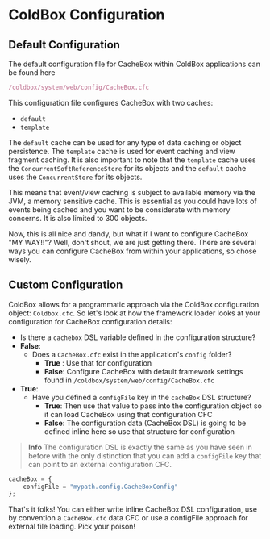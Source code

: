 # ColdBox Configuration

## Default Configuration

The default configuration file for CacheBox within ColdBox applications can be found here

```javascript
/coldbox/system/web/config/CacheBox.cfc
```

This configuration file configures CacheBox with two caches:

* `default`
* `template`

The `default` cache can be used for any type of data caching or object persistence. The `template` cache is used for event caching and view fragment caching. It is also important to note that the `template` cache uses the `ConcurrentSoftReferenceStore` for its objects and the `default` cache uses the `ConcurrentStore` for its objects.

This means that event/view caching is subject to available memory via the JVM, a memory sensitive cache. This is essential as you could have lots of events being cached and you want to be considerate with memory concerns. It is also limited to 300 objects.

Now, this is all nice and dandy, but what if I want to configure CacheBox "MY WAY!!"? Well, don't shout, we are just getting there. There are several ways you can configure CacheBox from within your applications, so chose wisely.

## Custom Configuration

ColdBox allows for a programmatic approach via the ColdBox configuration object: `Coldbox.cfc`. So let's look at how the framework loader looks at your configuration for CacheBox configuration details:

* Is there a `cachebox` DSL variable defined in the configuration structure?
* **False**:
  * Does a `CacheBox.cfc` exist in the application's `config` folder?
    * **True** : Use that for configuration
    * **False**: Configure CacheBox with default framework settings found in `/coldbox/system/web/config/CacheBox.cfc`
* **True**:
  * Have you defined a `configFile` key in the `cacheBox` DSL structure?
    * **True**: Then use that value to pass into the configuration object so it can load CacheBox using that configuration CFC
    * **False**: The configuration data (CacheBox DSL) is going to be defined inline here so use that structure for configuration

> **Info** The configuration DSL is exactly the same as you have seen in before with the only distinction that you can add a `configFile` key that can point to an external configuration CFC.

```javascript
cacheBox = {
    configFile = "mypath.config.CacheBoxConfig"
};
```

That's it folks! You can either write inline CacheBox DSL configuration, use by convention a `CacheBox.cfc` data CFC or use a configFile approach for external file loading. Pick your poison!
